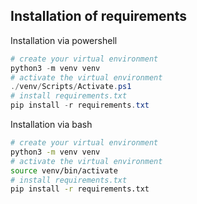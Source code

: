 ## Installation of requirements
Installation via powershell
```powershell
# create your virtual environment
python3 -m venv venv
# activate the virtual environment
./venv/Scripts/Activate.ps1
# install requirements.txt
pip install -r requirements.txt
```

Installation via bash
```bash
# create your virtual environment
python3 -m venv venv
# activate the virtual environment
source venv/bin/activate
# install requirements.txt
pip install -r requirements.txt
```